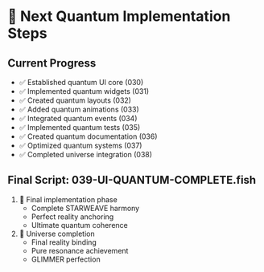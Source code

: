 # 🌟 Next Quantum Implementation Steps

## Current Progress
- ✅ Established quantum UI core (030)
- ✅ Implemented quantum widgets (031)
- ✅ Created quantum layouts (032)
- ✅ Added quantum animations (033)
- ✅ Integrated quantum events (034)
- ✅ Implemented quantum tests (035)
- ✅ Created quantum documentation (036)
- ✅ Optimized quantum systems (037)
- ✅ Completed universe integration (038)

## Final Script: 039-UI-QUANTUM-COMPLETE.fish
1. 🎯 Final implementation phase
   - Complete STARWEAVE harmony
   - Perfect reality anchoring
   - Ultimate quantum coherence
2. 🎯 Universe completion
   - Final reality binding
   - Pure resonance achievement
   - GLIMMER perfection
